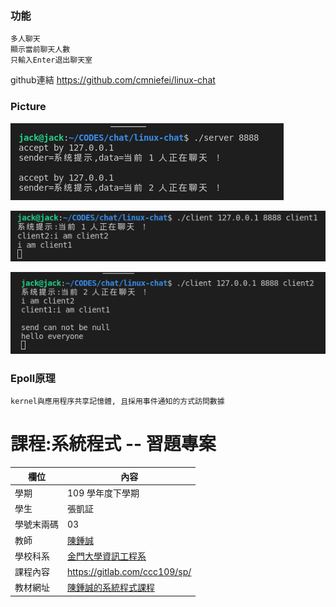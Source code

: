 ### 功能

```
多人聊天
顯示當前聊天人數
只輸入Enter退出聊天室
```

github連結 https://github.com/cmniefei/linux-chat

### Picture

![picture](https://github.com/WWW-Jack/sp109b/blob/main/final/picture/epoll1.png)

![picture](https://github.com/WWW-Jack/sp109b/blob/main/final/picture/epoll2.png)

![picture](https://github.com/WWW-Jack/sp109b/blob/main/final/picture/epoll3.png)

### Epoll原理

```
kernel與應用程序共享記憶體, 且採用事件通知的方式訪問數據
```

# 課程:系統程式 -- 習題專案

欄位 | 內容
-----|--------
學期 | 109 學年度下學期
學生 |  張凱証
學號末兩碼 | 03
教師 | [陳鍾誠](https://www.nqu.edu.tw/educsie/index.php?act=blog&code=list&ids=4)
學校科系 | [金門大學資訊工程系](https://www.nqu.edu.tw/educsie/index.php)
課程內容 | https://gitlab.com/ccc109/sp/
教材網址 | [陳鍾誠的系統程式課程](http://programmermedia.org/root/%E9%99%B3%E9%8D%BE%E8%AA%A0/%E8%AA%B2%E7%A8%8B/%E7%B3%BB%E7%B5%B1%E7%A8%8B%E5%BC%8F/README.md)
